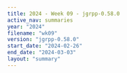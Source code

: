 ```yaml
---
title: 2024 - Week 09 - jgrpp-0.58.0
active_nav: summaries
year: "2024"
filename: "wk09"
version: "jgrpp-0.58.0"
start_date: "2024-02-26"
end_date: "2024-03-03"
layout: "summary"
---
```

